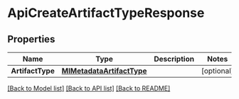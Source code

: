 # ApiCreateArtifactTypeResponse

## Properties

Name | Type | Description | Notes
------------ | ------------- | ------------- | -------------
**ArtifactType** | [**MlMetadataArtifactType**](ml_metadataArtifactType.md) |  | [optional] 

[[Back to Model list]](../README.md#documentation-for-models) [[Back to API list]](../README.md#documentation-for-api-endpoints) [[Back to README]](../README.md)


